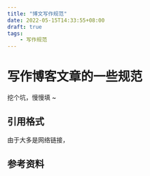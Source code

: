 ```yaml
---
title: "博文写作规范"
date: 2022-05-15T14:33:55+08:00
draft: true
tags:
    - 写作规范
---
```


# 写作博客文章的一些规范

挖个坑，慢慢填 ~



## 引用格式

由于大多是网络链接，

## 参考资料
